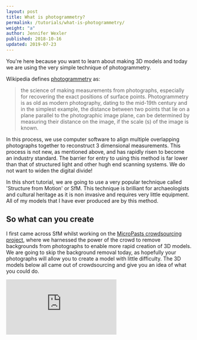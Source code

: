 ```yaml
---
layout: post
title: What is photogrammetry?
permalink: /tutorials/what-is-photogrammetry/
weight: "a"
author: Jennifer Wexler
published: 2018-10-16
updated: 2019-07-23
---
```


You're here because you want to learn about making 3D models and today we are using the very simple technique of photogrammetry. 

Wikipedia defines [photogrammetry](https://en.wikipedia.org/wiki/Photogrammetry) as: 

>  the science of making measurements from photographs, especially for recovering the exact positions of surface points. Photogrammetry is as old as modern photography, dating to the mid-19th century and in the simplest example, the distance between two points that lie on a plane parallel to the photographic image plane, can be determined by measuring their distance on the image, if the scale (s) of the image is known.

In this process, we use computer software to align multiple overlapping photographs together to reconstruct 3 dimensional measurements. This process is not new, as mentioned above, and has rapidly risen to become an industry standard. The barrier for entry to using this method is far lower than that of structured light and other hugh end scanning systems. We do not want to widen the digital divide!

In this short tutorial, we are going to use a very popular technique called 'Structure from Motion' or SfM. This technique is brilliant for archaeologists and cultural heritage as it is non invasive and requires very little equipment. All of my models that I have ever produced are by this method. 

## So what can you create

I first came across SfM whilst working on the [MicroPasts crowdsourcing project](https://crowdsourced.micropasts.org/), where we harnessed the power of the crowd to remove backgrounds from photographs to enable more rapid creation of 3D models. We are going to skip the background removal today, as hopefully your photographs will allow you to create a model with little difficulty. The 3D models below all came out of crowdsourcing and give you an idea of what you could do. 

<div class="resp-container">
<iframe class="resp-iframe" src="https://sketchfab.com/playlists/embed?collection=bb3cff6dfa4f40a588794dd02a29e12f" frameborder="0" allow="autoplay; fullscreen; vr" mozallowfullscreen="true" webkitallowfullscreen="true"></iframe>
</div>
